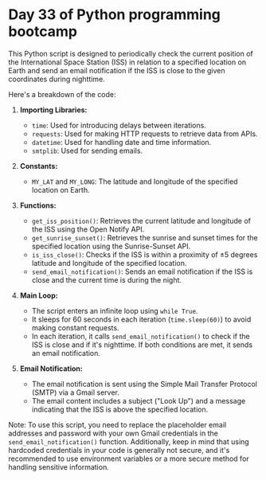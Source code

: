 # Day 33 of Python programming bootcamp

This Python script is designed to periodically check the current position of the International Space Station (ISS) in relation to a specified location on Earth and send an email notification if the ISS is close to the given coordinates during nighttime.

Here's a breakdown of the code:

1. **Importing Libraries:**
   - `time`: Used for introducing delays between iterations.
   - `requests`: Used for making HTTP requests to retrieve data from APIs.
   - `datetime`: Used for handling date and time information.
   - `smtplib`: Used for sending emails.

2. **Constants:**
   - `MY_LAT` and `MY_LONG`: The latitude and longitude of the specified location on Earth.

3. **Functions:**
   - `get_iss_position()`: Retrieves the current latitude and longitude of the ISS using the Open Notify API.
   - `get_sunrise_sunset()`: Retrieves the sunrise and sunset times for the specified location using the Sunrise-Sunset API.
   - `is_iss_close()`: Checks if the ISS is within a proximity of ±5 degrees latitude and longitude of the specified location.
   - `send_email_notification()`: Sends an email notification if the ISS is close and the current time is during the night.

4. **Main Loop:**
   - The script enters an infinite loop using `while True`.
   - It sleeps for 60 seconds in each iteration (`time.sleep(60)`) to avoid making constant requests.
   - In each iteration, it calls `send_email_notification()` to check if the ISS is close and if it's nighttime. If both conditions are met, it sends an email notification.

5. **Email Notification:**
   - The email notification is sent using the Simple Mail Transfer Protocol (SMTP) via a Gmail server.
   - The email content includes a subject ("Look Up") and a message indicating that the ISS is above the specified location.

Note: To use this script, you need to replace the placeholder email addresses and password with your own Gmail credentials in the `send_email_notification()` function. Additionally, keep in mind that using hardcoded credentials in your code is generally not secure, and it's recommended to use environment variables or a more secure method for handling sensitive information.